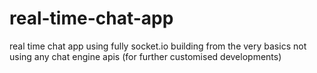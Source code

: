 # real-time-chat-app
real time chat app using fully socket.io building from the very basics not using any chat engine apis (for further customised developments) 
